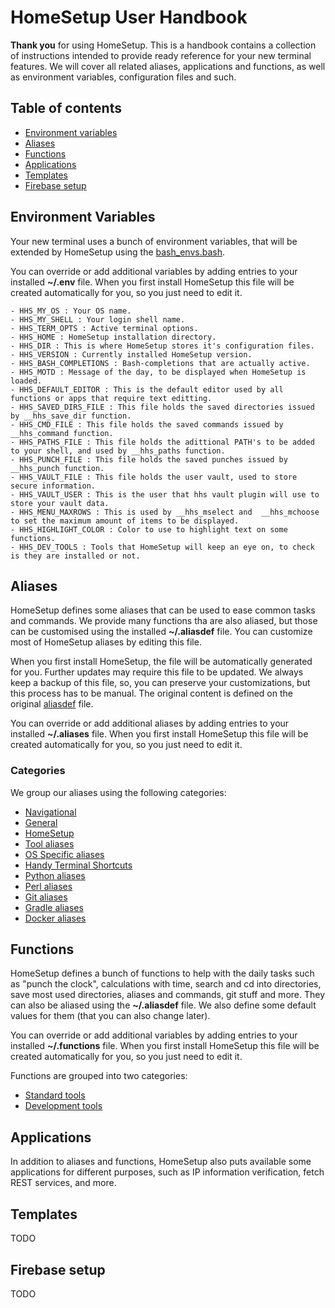 # HomeSetup User Handbook

**Thank you** for using HomeSetup. This is a handbook contains a collection of instructions intended to provide ready
reference for your new terminal features. We will cover all related aliases, applications and functions, as well as 
environment variables, configuration files and such.

## Table of contents

<!-- toc -->

- [Environment variables](#environment-variables)
- [Aliases](#aliases) 
- [Functions](#functions) 
- [Applications](#applications) 
- [Templates](#templates) 
- [Firebase setup](#firebase-setup)

<!-- tocstop -->

## Environment Variables

Your new terminal uses a bunch of environment variables, that will be extended by HomeSetup using the 
[bash_envs.bash](../dotfiles/bash/bash_env.bash).

You can override or add additional variables by adding entries to your installed **~/.env** file. When you first 
install HomeSetup this file will be created automatically for you, so you just need to edit it.

    - HHS_MY_OS : Your OS name.
    - HHS_MY_SHELL : Your login shell name.
    - HHS_TERM_OPTS : Active terminal options.
    - HHS_HOME : HomeSetup installation directory.
    - HHS_DIR : This is where HomeSetup stores it's configuration files.
    - HHS_VERSION : Currently installed HomeSetup version.
    - HHS_BASH_COMPLETIONS : Bash-completions that are actually active.
    - HHS_MOTD : Message of the day, to be displayed when HomeSetup is loaded.
    - HHS_DEFAULT_EDITOR : This is the default editor used by all functions or apps that require text editting.
    - HHS_SAVED_DIRS_FILE : This file holds the saved directories issued by __hhs_save_dir function.
    - HHS_CMD_FILE : This file holds the saved commands issued by __hhs_command function.
    - HHS_PATHS_FILE : This file holds the adittional PATH's to be added to your shell, and used by __hhs_paths function.
    - HHS_PUNCH_FILE : This file holds the saved punches issued by __hhs_punch function.
    - HHS_VAULT_FILE : This file holds the user vault, used to store secure information.
    - HHS_VAULT_USER : This is the user that hhs vault plugin will use to store your vault data.
    - HHS_MENU_MAXROWS : This is used by __hhs_mselect and  __hhs_mchoose to set the maximum amount of items to be displayed.
    - HHS_HIGHLIGHT_COLOR : Color to use to highlight text on some functions.
    - HHS_DEV_TOOLS : Tools that HomeSetup will keep an eye on, to check is they are installed or not.

## Aliases

HomeSetup defines some aliases that can be used to ease common tasks and commands. We provide many functions tha are 
also aliased, but those can be customised using the installed **~/.aliasdef** file. You can customize most of HomeSetup 
aliases by editing this file. 

When you first install HomeSetup, the file will be automatically generated for you. Further updates may require this 
file to be updated. We always keep a backup of this file, so, you can preserve your customizations, but this process has 
to be manual. The original content is defined on the original [aliasdef](../dotfiles/aliasdef) file.

You can override or add additional aliases by adding entries to your installed **~/.aliases** file. When you first 
install HomeSetup this file will be created automatically for you, so you just need to edit it.

### Categories

We group our aliases using the following categories:

- [Navigational](#navigational)
- [General](#general)
- [HomeSetup](#homesetup)
- [Tool aliases](#tool-aliases)
- [OS Specific aliases](#os-specific-aliases)
- [Handy Terminal Shortcuts](#handy-terminal-shortcuts)
- [Python aliases](#python-aliases)
- [Perl aliases](#perl-aliases)
- [Git aliases](#git-aliases)
- [Gradle aliases](#gradle-aliases)
- [Docker aliases](#docker-aliases)

## Functions

HomeSetup defines a bunch of functions to help with the daily tasks such as "punch the clock", calculations with time,
search and cd into directories, save most used directories, aliases and commands, git stuff and more. They can also be 
aliased using the **~/.aliasdef** file. We also define some default values for them (that you can also change later).

You can override or add additional variables by adding entries to your installed **~/.functions** file. When you first 
install HomeSetup this file will be created automatically for you, so you just need to edit it.

Functions are grouped into two categories:

- [Standard tools](#standard-tools)
- [Development tools](#development-tools)

## Applications

In addition to aliases and functions, HomeSetup also puts available some applications for different purposes, such as
IP information verification, fetch REST services, and more.

## Templates

TODO

## Firebase setup

TODO
